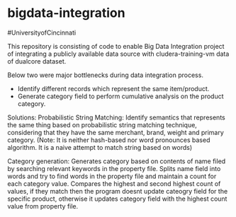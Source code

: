 # bigdata-integration
#UniversityofCincinnati

This repository is consisting of code to enable Big Data Integration project of integrating a publicly available data source with cludera-training-vm data of dualcore dataset.

Below two were major bottlenecks during data integration process.
- Identify different records which represent the same item/product.
- Generate category field to perform cumulative analysis on the product category.

Solutions:
Probabilistic String Matching: Identify semantics that represents the same thing based on probabilistic string matching technique, considering that they have the same merchant, brand, weight and primary category.
(Note: It is neither hash-based nor word pronounces based algorithm. It is a naive attempt to match string based on words)

Category generation: Generates category based on contents of name filed by searching relevant keywords in the property file.
Splits name field into words and try to find words in the property file and maintain a count for each category value. Compares the highest and second highest count of values, if they match then the program doesnt update cateogry field for the specific product, otherwise it updates category field with the highest count value from property file.
